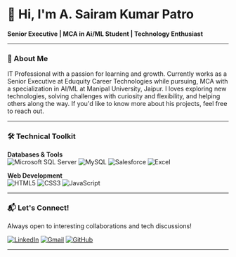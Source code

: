 # 👋 Hi, I'm A. Sairam Kumar Patro

**Senior Executive | MCA in Ai/ML Student | Technology Enthusiast**

---

### 🚀 About Me

IT Professional with a passion for learning and growth. Currently works as a Senior Executive at Eduquity Career Technologies while pursuing, MCA with a specialization in AI/ML at Manipal University, Jaipur. I loves exploring new technologies, solving challenges with curiosity and flexibility, and helping others along the way. If you'd like to know more about his projects, feel free to reach out.

---

### 🛠️ Technical Toolkit

**Databases & Tools**  
![Microsoft SQL Server](https://img.shields.io/badge/Microsoft_SQL_Server-CC2927?style=flat&logo=microsoft-sql-server&logoColor=white) ![MySQL](https://img.shields.io/badge/MySQL-4479A1?style=flat&logo=mysql&logoColor=white) ![Salesforce](https://img.shields.io/badge/Salesforce-00A1E0?style=flat&logo=Salesforce&logoColor=white) ![Excel](https://img.shields.io/badge/Microsoft_Excel-217346?style=flat&logo=microsoft-excel&logoColor=white)

**Web Development**  
![HTML5](https://img.shields.io/badge/HTML5-E34F26?style=flat&logo=html5&logoColor=white) ![CSS3](https://img.shields.io/badge/CSS3-1572B6?style=flat&logo=css3&logoColor=white) ![JavaScript](https://img.shields.io/badge/JavaScript-F7DF1E?style=flat&logo=javascript&logoColor=black)

---

### 📬 Let's Connect!

Always open to interesting collaborations and tech discussions!

[![LinkedIn](https://img.shields.io/badge/LinkedIn-0077B5?style=for-the-badge&logo=linkedin&logoColor=white)](https://www.linkedin.com/in/isairamkumar) [![Gmail](https://img.shields.io/badge/Gmail-D14836?style=for-the-badge&logo=gmail&logoColor=white)](mailto:itsairamkumar@gmail.com) [![GitHub](https://img.shields.io/badge/GitHub-100000?style=for-the-badge&logo=github&logoColor=white)](https://github.com/itsairamkumar)

---

